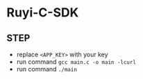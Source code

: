 # Ruyi-C-SDK

## STEP
* replace `<APP_KEY>` with your key
* run command `gcc main.c -o main -lcurl`
* run command `./main`
